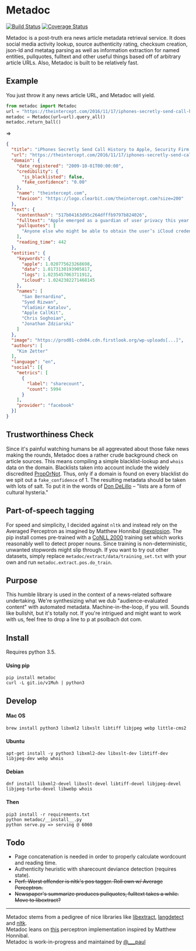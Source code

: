 # Metadoc
[![Build Status](https://travis-ci.org/psolbach/metadoc.svg?branch=master)](https://travis-ci.org/psolbach/metadoc)
[![Coverage Status](https://coveralls.io/repos/github/psolbach/metadoc/badge.svg?branch=master)](https://coveralls.io/github/psolbach/metadoc?branch=master)

Metadoc is a post-truth era news article metadata retrieval service. It does social media activity lookup, source authenticity rating, checksum creation, json-ld and metatag parsing as well as information extraction for named entities, pullquotes, fulltext and other useful things based off of arbitrary article URLs. Also, Metadoc is built to be relatively fast.

## Example

You just throw it any news article URL, and Metadoc will yield.
```python
from metadoc import Metadoc
url = "https://theintercept.com/2016/11/17/iphones-secretly-send-call-history-to-apple-security-firm-says"
metadoc = Metadoc(url=url).query_all()
metadoc.return_ball()
```
=>
```json
{
  "title": "iPhones Secretly Send Call History to Apple, Security Firm Says",
  "url": "https://theintercept.com/2016/11/17/iphones-secretly-send-call-history-to-apple-security-firm-says/",
  "domain": {
    "date_registered": "2009-10-01T00:00:00",
    "credibility": {
      "is_blacklisted": false,
      "fake_confidence": "0.00"
    },
    "name": "theintercept.com",
    "favicon": "https://logo.clearbit.com/theintercept.com?size=200"
  },
  "text": {
    "contenthash": "517b04163d95c264dfffb9797b824026",
    "fulltext": "Apple emerged as a guardian of user privacy this year [...]",
    "pullquotes": [
      "Anyone else who might be able to obtain the user’s iCloud credentials, like hackers [...]",
    ],
    "reading_time": 442
  },
  "entities": {
    "keywords": {
      "apple": 1.020775623268698,
      "data": 1.0173130193905817,
      "logs": 1.0235457063711912,
      "icloud": 1.0242382271468145
    },
    "names": [
      "San Bernardino",
      "Syed Rizwan",
      "Vladimir Katalov",
      "Apple CallKit",
      "Chris Soghoian",
      "Jonathan Zdziarski"
    ]
  },
  "image": "https://prod01-cdn04.cdn.firstlook.org/wp-uploads[...]",
  "authors": [
    "Kim Zetter"
  ],
  "language": "en",
  "social": [{
    "metrics": [
      {
        "label": "sharecount",
        "count": 5994
      }
    ],
    "provider": "facebook"
  }]
}
```

## Trustworthiness Check
Since it's painful watching humans be all aggrevated about those fake news making the rounds, Metadoc does a rather crude background check on article sources. This means compiling a simple blacklist-lookup and `whois` data on the domain. Blacklists taken into account include the widely discredited [PropOrNot](http://www.propornot.com/p/the-list.html). Thus, only if a domain is found on every blacklist do we spit out a `fake_confidence` of 1. The resulting metadata should be taken with lots of salt. To put it in the words of [Don DeLillo](http://www.theparisreview.org/interviews/1887/don-delillo-the-art-of-fiction-no-135-don-delillo) – "lists are a form of cultural hysteria."

## Part-of-speech tagging
For speed and simplicity, I decided against `nltk` and instead rely on the Averaged Perceptron as imagined by Matthew Honnibal [@explosion](https://github.com/explosion). The pip install comes pre-trained with a [CoNLL 2000](http://www.cnts.ua.ac.be/conll2000/) training set which works reasonably well to detect proper nouns. Since training is non-deterministic, unwanted stopwords might slip through. If you want to try out other datasets, simply replace `metadoc/extract/data/training_set.txt` with your own and run `metadoc.extract.pos.do_train`.

## Purpose
This humble library is used in the context of a news-related software undertaking. We're synthesizing what we dub "audience-evaluated content" with automated metadata. Machine-in-the-loop, if you will. Sounds like bullshit, but it's totally not. If you're intrigued and might want to work with us, feel free to drop a line to p at psolbach dot com.

## Install
Requires python 3.5.

#### Using pip
```shell
pip install metadoc
curl -L git.io/v1Muh | python3
```

## Develop

#### Mac OS
```shell
brew install python3 libxml2 libxslt libtiff libjpeg webp little-cms2
```
#### Ubuntu
```shell
apt-get install -y python3 libxml2-dev libxslt-dev libtiff-dev libjpeg-dev webp whois
```
#### Debian
```shell
dnf install libxml2-devel libxslt-devel libtiff-devel libjpeg-devel libjpeg-turbo-devel libwebp whois
```
#### Then
```shell
pip3 install -r requirements.txt
python metadoc/__install__.py
python serve.py => serving @ 6060
```

## Todo
* Page concatenation is needed in order to properly calculate wordcount and reading time.
* Authenticity heuristic with sharecount deviance detection (requires state).
* ~~Perf: Worst offender is nltk's pos tagger. Roll own w/ Average Perceptron.~~
* ~~Newspaper's summarize produces pullquotes, fulltext takes a while. Move to libextract?~~

---

Metadoc stems from a pedigree of nice libraries like [libextract](https://github.com/datalib/libextract), [langdetect](https://github.com/Mimino666/langdetect) and [nltk](https://github.com/nltk/nltk).   
Metadoc leans on [this](https://github.com/hankcs/AveragedPerceptronPython) perceptron implementation inspired by Matthew Honnibal.    
Metadoc is work-in-progress and maintained by [@___paul](https://twitter.com/___paul)   

